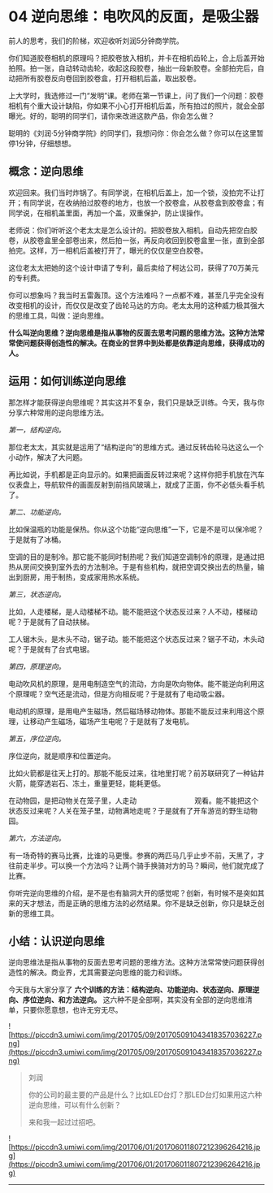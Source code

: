 # 04 逆向思维：电吹风的反面，是吸尘器

前人的思考，我们的阶梯，欢迎收听刘润5分钟商学院。

你们知道胶卷相机的原理吗？把胶卷放入相机，并卡在相机齿轮上，合上后盖开始拍照。拍一张，自动转动齿轮，收起这段胶卷，抽出一段新胶卷。全部拍完后，自动把所有胶卷反向卷回到胶卷盒，打开相机后盖，取出胶卷。

上大学时，我选修过一门“发明”课。老师在第一节课上，问了我们一个问题：胶卷相机有个重大设计缺陷，你如果不小心打开相机后盖，所有拍过的照片，就会全部曝光。好的，聪明的同学们，请你来改进这款产品，你会怎么做？

聪明的《刘润·5分钟商学院》的同学们，我想问你：你会怎么做？你可以在这里暂停1分钟，仔细想想。

##  概念：逆向思维

欢迎回来。我们当时炸锅了。有同学说，在相机后盖上，加一个锁，没拍完不让打开；有同学说，在收纳拍过胶卷的地方，也放一个胶卷盒，从胶卷盒到胶卷盒；有同学说，在相机盖里面，再加一个盖，双重保护，防止误操作。

老师说：你们听听这个老太太是怎么设计的。把胶卷放入相机，自动先把空白胶卷，从胶卷盒里全部卷出来，然后拍一张，再反向收回到胶卷盒里一张，直到全部拍完。这样，万一相机后盖被打开了，曝光的仅仅是空白胶卷。

这位老太太把她的这个设计申请了专利，最后卖给了柯达公司，获得了70万美元的专利费。

你可以想象吗？我当时五雷轰顶。这个方法难吗？一点都不难，甚至几乎完全没有改变相机的设计，而仅仅是改变了齿轮马达的方向。老太太用的这种威力极其强大的思维工具，叫做：逆向思维。

 **什么叫逆向思维？逆向思维是指从事物的反面去思考问题的思维方法。这种方法常常使问题获得创造性的解决。在商业的世界中到处都是依靠逆向思维，获得成功的人。**

##  运用：如何训练逆向思维

那怎样才能获得逆向思维呢？其实这并不复杂，我们只是缺乏训练。今天，我与你分享六种常用的逆向思维方法。

 *第一，结构逆向。*

那位老太太，其实就是运用了“结构逆向”的思维方式。通过反转齿轮马达这么一个小动作，解决了大问题。

再比如说，手机都是正向显示的。如果把画面反转过来呢？这样你把手机放在汽车仪表盘上，导航软件的画面反射到前挡风玻璃上，就成了正面，你不必低头看手机了。

 *第二、功能逆向。*

比如保温瓶的功能是保热。你从这个功能“逆向思维”一下，它是不是可以保冷呢？于是就有了冰桶。

空调的目的是制冷。那它能不能同时制热呢？我们知道空调制冷的原理，是通过把热从房间交换到室外去的方法制冷。于是有些机构，就把空调交换出去的热量，输出到厨房，用于制热，变成家用热水系统。

 *第三，状态逆向。*

比如，人走楼梯，是人动楼梯不动。能不能把这个状态反过来？人不动，楼梯动呢？于是就有了自动扶梯。

工人锯木头，是木头不动，锯子动。能不能把这个状态反过来？锯子不动，木头动呢？于是就有了台式电锯。

 *第四，原理逆向。*

电动吹风机的原理，是用电制造空气的流动，方向是吹向物体。能不能逆向利用这个原理呢？空气还是流动，但是方向相反呢？于是就有了电动吸尘器。

电动机的原理，是用电产生磁场，然后磁场移动物体。那能不能反过来利用这个原理，让移动产生磁场，磁场产生电呢？于是就有了发电机。

 *第五，序位逆向。*

序位逆向，就是顺序和位置逆向。

比如火箭都是往天上打的。那能不能反过来，往地里打呢？前苏联研究了一种钻井火箭，能穿透岩石、冻土，重量更轻，能耗更低。

在动物园，是把动物关在笼子里，人走动                             观看。能不能把这个状态反过来呢？人关在笼子里，动物满地走呢？于是就有了开车游览的野生动物园。

 *第六，方法逆向。*

有一场奇特的赛马比赛，比谁的马更慢。参赛的两匹马几乎止步不前，天黑了，才往前走半步。可以换一个方法吗？让两个骑手换骑对方的马？瞬间，他们就完成了比赛。

你听完逆向思维的介绍，是不是也有脑洞大开的感觉呢？创新，有时候不是突如其来的天才想法，而是正确的思维方法的必然结果。你不是缺乏创新，你只是缺乏创新的思维工具。

## 小结：认识逆向思维

逆向思维法是指从事物的反面去思考问题的思维方法。这种方法常常使问题获得创造性的解决。商业界，尤其需要逆向思维的能力和训练。

今天我与大家分享了 **六个训练的方法：结构逆向、功能逆向、状态逆向、原理逆向、序位逆向、和方法逆向。** 这六种不是全部啊，其实没有全部的逆向思维清单，只要你愿意想，也许无穷无尽。

![https://piccdn3.umiwi.com/img/201705/09/201705091043418357036227.png](https://piccdn3.umiwi.com/img/201705/09/201705091043418357036227.png)

> 刘润
> 
> 你的公司的最主要的产品是什么？比如LED台灯？那LED台灯如果用这六种逆向思维，可以有什么创新？
> 
> 来和我一起过过招吧。

![https://piccdn3.umiwi.com/img/201706/01/201706011807212396264216.jpg](https://piccdn3.umiwi.com/img/201706/01/201706011807212396264216.jpg)

---
